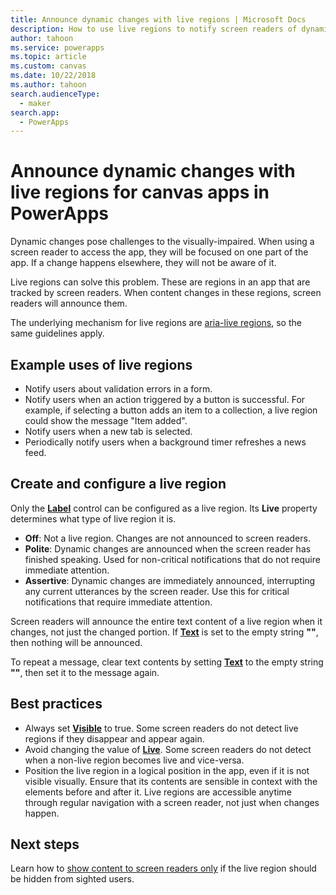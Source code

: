 ```yaml
---
title: Announce dynamic changes with live regions | Microsoft Docs
description: How to use live regions to notify screen readers of dynamic changes in canvas apps
author: tahoon
ms.service: powerapps
ms.topic: article
ms.custom: canvas
ms.date: 10/22/2018
ms.author: tahoon
search.audienceType:
  - maker
search.app:
  - PowerApps
---
```

# Announce dynamic changes with live regions for canvas apps in PowerApps
Dynamic changes pose challenges to the visually-impaired. When using a screen reader to access the app, they will be focused on one part of the app. If a change happens elsewhere, they will not be aware of it.

Live regions can solve this problem. These are regions in an app that are tracked by screen readers. When content changes in these regions, screen readers will announce them.

The underlying mechanism for live regions are [aria-live regions](https://www.w3.org/TR/wai-aria-1.1/#dfn-live-region), so the same guidelines apply.

## Example uses of live regions
* Notify users about validation errors in a form.
* Notify users when an action triggered by a button is successful. For example, if selecting a button adds an item to a collection, a live region could show the message "Item added".
* Notify users when a new tab is selected.
* Periodically notify users when a background timer refreshes a news feed.

## Create and configure a live region
Only the **[Label](controls/control-text-box.md)** control can be configured as a live region. Its **Live** property determines what type of live region it is.
* **Off**: Not a live region. Changes are not announced to screen readers.
* **Polite**: Dynamic changes are announced when the screen reader has finished speaking. Used for non-critical notifications that do not require immediate attention.
* **Assertive**: Dynamic changes are immediately announced, interrupting any current utterances by the screen reader. Use this for critical notifications that require immediate attention.

Screen readers will announce the entire text content of a live region when it changes, not just the changed portion. If **[Text](controls/properties-core.md)** is set to the empty string **""**, then nothing will be announced.

To repeat a message, clear text contents by setting **[Text](controls/properties-core.md)** to the empty string **""**, then set it to the message again.

## Best practices
* Always set **[Visible](controls/properties-core.md)** to true. Some screen readers do not detect live regions if they disappear and appear again.
* Avoid changing the value of **[Live](controls/properties-accessibility.md)**. Some screen readers do not detect when a non-live region becomes live and vice-versa.
* Position the live region in a logical position in the app, even if it is not visible visually. Ensure that its contents are sensible in context with the elements before and after it. Live regions are accessible anytime through regular navigation with a screen reader, not just when changes happen.

## Next steps
Learn how to [show content to screen readers only](accessible-apps-content-visibility.md) if the live region should be hidden from sighted users.
